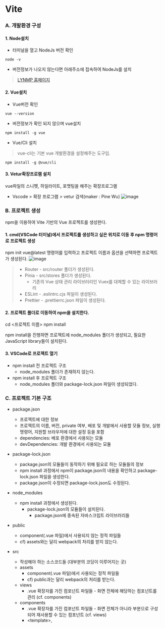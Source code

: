 # Vite
### A. 개발환경 구성
#### 1. Node설치
* 터미널을 열고 NodeJs 버전 확인
```
node -v
```
* 버전정보가 나오지 않는다면 아래주소에 접속하여 NodeJs를 설치
> [LYNMP 홈페이지](https://nodejs.org)

#### 2. Vue설치
* Vue버전 확인
```
vue --version
```
* 버전정보가 확인 되지 않으며 vue설치
```
npm install -g vue
```    
* Vue/Cli 설치
> vue-cli는 기본 vue 개발환경을 설정해주는 도구임.
```
npm install -g @vue/cli
```

#### 3. Vetur확장프로램 설치
vue파일의 스니펫, 하일라이트, 포맷팅을 해주는 확장프로그램
* Vscode > 확장 프로그램 > vetur 검색(maker : Pine Wu)
![image](https://github.com/ByounggwanLee/Vite/assets/108439363/be6d53ff-13af-478e-a04a-f0542e410d5c)

### B. 프로젝트 생성
npm을 이용하여 Vite 기반의 Vue 프로젝트를 생성한다.
#### 1. cmd(VSCode 터미널)에서 프로젝트를 생성하고 싶은 위치로 이동 후 npm 명령어로 프로젝트 생성
npm init vue@latest 명령어를 입력하고 프로젝트 이름과 옵션을 선택하면 프로젝트가 생성된다.
![image](https://github.com/ByounggwanLee/Vite/assets/108439363/936441fa-7c30-4693-be04-186954d20cb3)
> * Router - src/router 폴더가 생성된다.<br>
> * Pinia - src/stores 폴더가 생성된다.<br>
>   * 기존의 Vue 상태 관리 라이브러리인 Vuex를 대체할 수 있는 라이브러리<br>
> * ESLint - .eslintrc.cjs 파일이 생성된다.<br>
> * Prettier - .prettierrc.json 파일이 생성된다.<br>

#### 2. 프로젝트 폴더로 이동하여 npm을 설치한다.
cd <프로젝트 이름>
npm install

npm install을 진행하면 프로젝트에 node_modules 폴더가 생성되고, 필요한 JavaScript library들이 설치된다.

#### 3. VSCode로 프로젝트 열기
* npm install 전 프로젝트 구조
  * node_modules 폴더가 존재하지 않는다.
* npm install 후 프로젝트 구조
  * node_modules 폴더와 package-lock.json 파일이 생성되었다.

### C. 프로젝트 기본 구조
* package.json
  * 프로젝트에 대한 정보
  * 프로젝트의 이름, 버전, private 여부, 배포 및 개발에서 사용할 모듈 정보, 실행 명령어, 지원할 브라우저에 대한 설정 등을 포함
  * dependencies: 배포 환경에서 사용되는 모듈
  * devDependencies: 개발 환경에서 사용되는 모듈
    
* package-lock.json
  * package.json의 모듈들이 동작하기 위해 필요로 하는 모듈들의 정보
  * npm install 과정에서 npm이 package.json의 내용을 확인하고 package-lock.json 파일을 생성한다.
  * package.json이 수정되면 package-lock.json도 수정된다.

* node_modules
  * npm install 과정에서 생성된다.
    * package-lock.json의 모듈들이 설치된다.
        * package.json에 종속된 자바스크립트 라이브러리들

* public
  * component(.vue 파일)에서 사용되지 않는 정적 파일들
  * cf) assets와는 달리 webpack의 처리를 받지 않는다.

* src
  * 작성해야 하는 소스코드들 (대부분의 코딩이 이루어지는 곳)
  * assets
    * component(.vue 파일)에서 사용되는 정적 파일들
    * cf) public과는 달리 webpack의 처리를 받는다.
  * views
    * .vue 확장자를 가진 컴포넌트 파일들 - 화면 전체에 해당하는 컴포넌트를 관리 (cf. components)
  * components
    * .vue 확장자를 가진 컴포넌트 파일들 - 화면 전체가 아니라 부분으로 구성되어 재사용할 수 있는 컴포넌트 (cf. views)
    * \<template>, <script>, <style> 부분으로 나뉜다.
      * \<template>: HTML로 화면상에 표시할 요소들을 작성
      * <script>: 스크립트 코드 작성. import/export
      * <style>: HTML 요소를 꾸며줄 css 구문 작성. scoped 속성을 사용하면 특정 컴포넌트에서만 고유의 스타일 선언 가능 
  * router
    * Routing: 웹 페이지 간의 이동 방법으로 Single Page Application(SPA)에서 주로 사용된다.
      * SPA: 페이지를 이동할 때마다 서버에서 웹 페이지를 요청하여 새로 갱신하는 것이 아니라, 사용할 페이지들을 미리 받아놓고 페이지 이동시에 클라이언트 라우팅을 이용하여 화면을 갱신하는 방법
   * stores
     * Vue의 상태 관리 라이브러리
   * main.js
     * 프로그램 시작 지점(entry point)
   
* .eslintrc.cjs
  * 코드에 대한 eslint 설정
  * Prettier에 대한 값으로 rule 지정
   
* .prettierrc.json
  * Prettier 설정

* vite.config.js
  * Vite에 대한 설정

#### 4. 프로젝트 실행
* package.json
```
{
  "name": "vue-project",
  "version": "0.0.0",
  "private": true,
  "scripts": {
    "dev": "vite", // 개발 서버에서 프로젝트를 실행할 때 실행되는 명령어
    "build": "vite build", // 빌드할 때 실행되는 명령어
    "preview": "vite preview", // 개발 환경에서의 미리보기
    "lint": "eslint . --ext .vue,.js,.jsx,.cjs,.mjs --fix --ignore-path .gitignore"
  	 // eslint로 문법 체크
  },
  "dependencies": { // 배포 환경에서 필요한 라이브러리 정보
    "pinia": "^2.0.28",
    "vue": "^3.2.45",
    "vue-router": "^4.1.6"
  },
  "devDependencies": { // 개발 환경에서 필요한 라이브러리 정보
    "@rushstack/eslint-patch": "^1.1.4",
    "@vitejs/plugin-vue": "^4.0.0",
    "@vue/eslint-config-prettier": "^7.0.0",
    "eslint": "^8.22.0",
    "eslint-plugin-vue": "^9.3.0",
    "prettier": "^2.7.1",
    "vite": "^4.0.0"
  }
}
```
* 프로젝트 실행: 터미널 창에 npm run dev 입력
* 프로젝트 빌드: 터미널 창에 npm run build 입력
* 실행 화면
